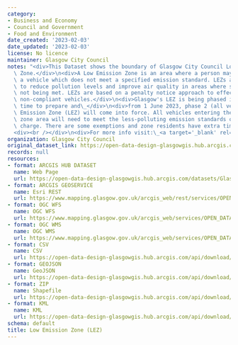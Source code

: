 ```yaml
---
category:
- Business and Economy
- Council and Government
- Food and Environment
date_created: '2023-02-03'
date_updated: '2023-02-03'
license: No licence
maintainer: Glasgow City Council
notes: "<div>This Dataset shows the boundary of Glasgow City Council Low Emission\
  \ Zone.</div>\n<div>A Low Emission Zone is an area where a person may not drive\
  \ a vehicle which does not meet a specified emission standard. LEZs are intended\
  \ to reduce pollution levels and improve air quality in areas where standards are\
  \ not being met. LEZs are based on a penalty notice approach to effectively ban\
  \ non-compliant vehicles.</div>\n<div>Glasgow's LEZ is being phased in to give everyone\
  \ time to prepare and\_</div>\n<div>from 1 June 2023, phase 2 (all vehicles)\_ Low\
  \ Emission Zone (LEZ) will come into force. All vehicles entering the city centre\
  \ zone area will need to meet the less-polluting emission standards or face a penalty\
  \ charge. There are some exemptions and zone residents have extra time to comply.</div>\n\
  <div><br /></div>\n<div>For more info visit:\_<a target='_blank' rel='noopener noreferrer'>https://www.glasgow.gov.uk/index.aspx?articleid=23025</a></div>"
organization: Glasgow City Council
original_dataset_link: https://open-data-design-glasgowgis.hub.arcgis.com/datasets/GlasgowGIS::low-emission-zone-lez-1
records: null
resources:
- format: ARCGIS HUB DATASET
  name: Web Page
  url: https://open-data-design-glasgowgis.hub.arcgis.com/datasets/GlasgowGIS::low-emission-zone-lez-1
- format: ARCGIS GEOSERVICE
  name: Esri REST
  url: https://www.mapping.glasgow.gov.uk/arcgis_web/rest/services/OPEN_DATA/Low_Emission_Zone/MapServer/0
- format: OGC WFS
  name: OGC WFS
  url: https://www.mapping.glasgow.gov.uk/arcgis_web/services/OPEN_DATA/Low_Emission_Zone/MapServer/WFSServer?request=GetCapabilities&service=WFS
- format: OGC WMS
  name: OGC WMS
  url: https://www.mapping.glasgow.gov.uk/arcgis_web/services/OPEN_DATA/Low_Emission_Zone/MapServer/WMSServer?request=GetCapabilities&service=WMS
- format: CSV
  name: CSV
  url: https://open-data-design-glasgowgis.hub.arcgis.com/api/download/v1/items/c15a560be53f45beb0c01f1169b5d8eb/csv?layers=0
- format: GEOJSON
  name: GeoJSON
  url: https://open-data-design-glasgowgis.hub.arcgis.com/api/download/v1/items/c15a560be53f45beb0c01f1169b5d8eb/geojson?layers=0
- format: ZIP
  name: Shapefile
  url: https://open-data-design-glasgowgis.hub.arcgis.com/api/download/v1/items/c15a560be53f45beb0c01f1169b5d8eb/shapefile?layers=0
- format: KML
  name: KML
  url: https://open-data-design-glasgowgis.hub.arcgis.com/api/download/v1/items/c15a560be53f45beb0c01f1169b5d8eb/kml?layers=0
schema: default
title: Low Emission Zone (LEZ)
---
```

